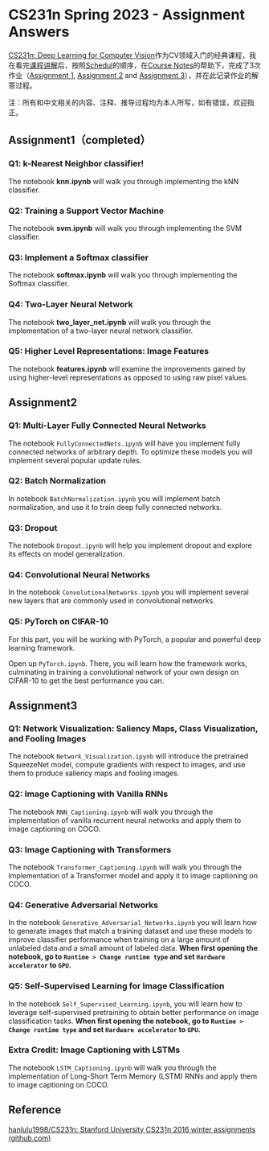 # CS231n Spring 2023 - Assignment Answers

[CS231n: Deep Learning for Computer Vision](http://cs231n.stanford.edu/)作为CV领域入门的经典课程，我在看完[课程讲解](https://www.bilibili.com/video/BV1nJ411z7fe?p=1&vd_source=05f97c55a318d0682c7cce673cbb8506)后，按照[Schedul](http://cs231n.stanford.edu/schedule.html)的顺序，在[Course Notes](https://cs231n.github.io/)的帮助下，完成了3次作业（[Assignment 1](https://cs231n.github.io/assignments2023/assignment1/), [Assignment 2](https://cs231n.github.io/assignments2023/assignment2/)  and [Assignment 3](https://cs231n.github.io/assignments2023/assignment3/)），并在此记录作业的解答过程。

注：所有和中文相关的内容、注释、推导过程均为本人所写，如有错误，欢迎指正。


## Assignment1（completed）

### Q1: k-Nearest Neighbor classifier!

The notebook **knn.ipynb** will walk you through implementing the kNN classifier.

### Q2: Training a Support Vector Machine

The notebook **svm.ipynb** will walk you through implementing the SVM classifier.

### Q3: Implement a Softmax classifier

The notebook **softmax.ipynb** will walk you through implementing the Softmax classifier.

### Q4: Two-Layer Neural Network

The notebook **two_layer_net.ipynb** will walk you through the implementation of a two-layer neural network classifier.

### Q5: Higher Level Representations: Image Features

The notebook **features.ipynb** will examine the improvements gained by using higher-level representations as opposed to using raw pixel values.



## Assignment2

### Q1: Multi-Layer Fully Connected Neural Networks

The notebook `FullyConnectedNets.ipynb` will have you implement fully connected networks of arbitrary depth. To optimize these models you will implement several popular update rules.

### Q2: Batch Normalization

In notebook `BatchNormalization.ipynb` you will implement batch normalization, and use it to train deep fully connected networks.

### Q3: Dropout

The notebook `Dropout.ipynb` will help you implement dropout and explore its effects on model generalization.

### Q4: Convolutional Neural Networks

In the notebook `ConvolutionalNetworks.ipynb` you will implement several new layers that are commonly used in convolutional networks.

### Q5: PyTorch on CIFAR-10

For this part, you will be working with PyTorch, a popular and powerful deep learning framework.

Open up `PyTorch.ipynb`. There, you will learn how the framework works, culminating in training a convolutional network of your own design on CIFAR-10 to get the best performance you can.



## Assignment3

### Q1: Network Visualization: Saliency Maps, Class Visualization, and Fooling Images

The notebook `Network_Visualization.ipynb` will introduce the pretrained SqueezeNet model, compute gradients with respect to images, and use them to produce saliency maps and fooling images.

### Q2: Image Captioning with Vanilla RNNs

The notebook `RNN_Captioning.ipynb` will walk you through the implementation of vanilla recurrent neural networks and apply them to image captioning on COCO.

### Q3: Image Captioning with Transformers

The notebook `Transformer_Captioning.ipynb` will walk you through the implementation of a Transformer model and apply it to image captioning on COCO.

### Q4: Generative Adversarial Networks

In the notebook `Generative_Adversarial_Networks.ipynb` you will learn how to generate images that match a training dataset and use these models to improve classifier performance when training on a large amount of unlabeled data and a small amount of labeled data. **When first opening the notebook, go to `Runtime > Change runtime type` and set `Hardware accelerator` to `GPU`.**

### Q5: Self-Supervised Learning for Image Classification

In the notebook `Self_Supervised_Learning.ipynb`, you will learn how to leverage self-supervised pretraining to obtain better performance on image classification tasks. **When first opening the notebook, go to `Runtime > Change runtime type` and set `Hardware accelerator` to `GPU`.**

### Extra Credit: Image Captioning with LSTMs

The notebook `LSTM_Captioning.ipynb` will walk you through the implementation of Long-Short Term Memory (LSTM) RNNs and apply them to image captioning on COCO.



## Reference

[hanlulu1998/CS231n: Stanford University CS231n 2016 winter assignments (github.com)](https://github.com/hanlulu1998/CS231n)

